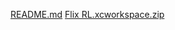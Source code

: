 [README.md](https://github.com/ricardolasso/FlixRicardo/files/7131395/README.md)
[Flix RL.xcworkspace.zip](https://github.com/ricardolasso/FlixRicardo/files/7131396/Flix.RL.xcworkspace.zip)

